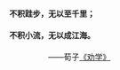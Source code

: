 <h4>不积跬步，无以至千里；</h4>

<h4>不积小流，无以成江海。</h4>

　　　　　——荀子<a href="https://hanyu.baidu.com/shici/detail?pid=ce5a1d99f57411e59979c8e0eb15ce01&from=kg0">《劝学》</a>
